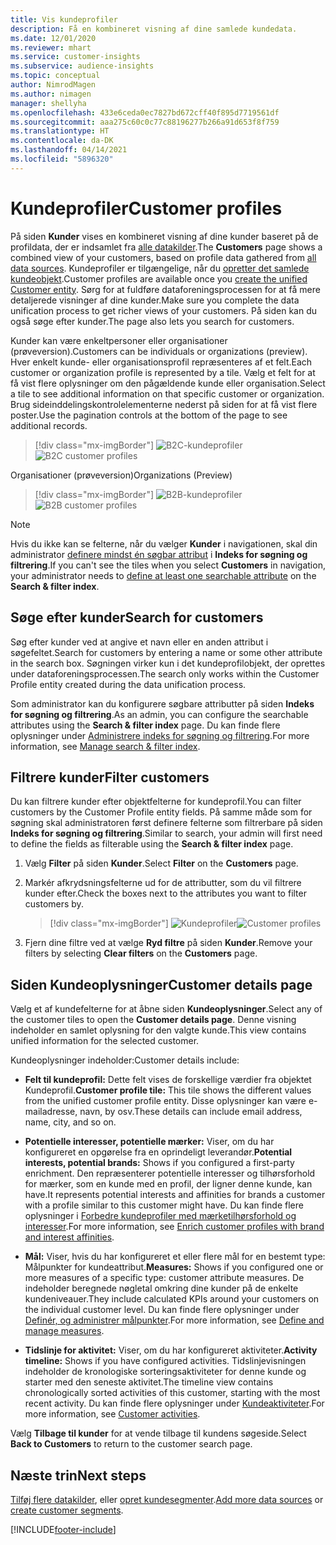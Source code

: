 ```yaml
---
title: Vis kundeprofiler
description: Få en kombineret visning af dine samlede kundedata.
ms.date: 12/01/2020
ms.reviewer: mhart
ms.service: customer-insights
ms.subservice: audience-insights
ms.topic: conceptual
author: NimrodMagen
ms.author: nimagen
manager: shellyha
ms.openlocfilehash: 433e6ceda0ec7827bd672cff40f895d7719561df
ms.sourcegitcommit: aaa275c60c0c77c88196277b266a91d653f8f759
ms.translationtype: HT
ms.contentlocale: da-DK
ms.lasthandoff: 04/14/2021
ms.locfileid: "5896320"
---
```

# <a name="customer-profiles"></a><span data-ttu-id="ad735-103">Kundeprofiler</span><span class="sxs-lookup"><span data-stu-id="ad735-103">Customer profiles</span></span>

<span data-ttu-id="ad735-104">På siden **Kunder** vises en kombineret visning af dine kunder baseret på de profildata, der er indsamlet fra [alle datakilder](data-sources.md).</span><span class="sxs-lookup"><span data-stu-id="ad735-104">The **Customers** page shows a combined view of your customers, based on profile data gathered from [all data sources](data-sources.md).</span></span> <span data-ttu-id="ad735-105">Kundeprofiler er tilgængelige, når du [opretter det samlede kundeobjekt](data-unification.md).</span><span class="sxs-lookup"><span data-stu-id="ad735-105">Customer profiles are available once you [create the unified Customer entity](data-unification.md).</span></span> <span data-ttu-id="ad735-106">Sørg for at fuldføre dataforeningsprocessen for at få mere detaljerede visninger af dine kunder.</span><span class="sxs-lookup"><span data-stu-id="ad735-106">Make sure you complete the data unification process to get richer views of your customers.</span></span> <span data-ttu-id="ad735-107">På siden kan du også søge efter kunder.</span><span class="sxs-lookup"><span data-stu-id="ad735-107">The page also lets you search for customers.</span></span>

<span data-ttu-id="ad735-108">Kunder kan være enkeltpersoner eller organisationer (prøveversion).</span><span class="sxs-lookup"><span data-stu-id="ad735-108">Customers can be individuals or organizations (preview).</span></span> <span data-ttu-id="ad735-109">Hver enkelt kunde- eller organisationsprofil repræsenteres af et felt.</span><span class="sxs-lookup"><span data-stu-id="ad735-109">Each customer or organization profile is represented by a tile.</span></span> <span data-ttu-id="ad735-110">Vælg et felt for at få vist flere oplysninger om den pågældende kunde eller organisation.</span><span class="sxs-lookup"><span data-stu-id="ad735-110">Select a tile to see additional information on that specific customer or organization.</span></span> <span data-ttu-id="ad735-111">Brug sideinddelingskontrolelementerne nederst på siden for at få vist flere poster.</span><span class="sxs-lookup"><span data-stu-id="ad735-111">Use the pagination controls at the bottom of the page to see additional records.</span></span>

> [!div class="mx-imgBorder"] 
> <span data-ttu-id="ad735-112">![B2C-kundeprofiler](media/profiles-customers.png "B2C-kundeprofiler")</span><span class="sxs-lookup"><span data-stu-id="ad735-112">![B2C customer profiles](media/profiles-customers.png "B2C customer profiles")</span></span>

<span data-ttu-id="ad735-113">Organisationer (prøveversion)</span><span class="sxs-lookup"><span data-stu-id="ad735-113">Organizations (Preview)</span></span>
> [!div class="mx-imgBorder"] 
> <span data-ttu-id="ad735-114">![B2B-kundeprofiler](media/profile-customers-b2b.png "B2B-kundeprofiler")</span><span class="sxs-lookup"><span data-stu-id="ad735-114">![B2B customer profiles](media/profile-customers-b2b.png "B2B customer profiles")</span></span>

> [!NOTE]
> <span data-ttu-id="ad735-115">Hvis du ikke kan se felterne, når du vælger **Kunder** i navigationen, skal din administrator [definere mindst én søgbar attribut](search-filter-index.md) i **Indeks for søgning og filtrering**.</span><span class="sxs-lookup"><span data-stu-id="ad735-115">If you can't see the tiles when you select **Customers** in navigation, your administrator needs to [define at least one searchable attribute](search-filter-index.md) on the **Search & filter index**.</span></span>

## <a name="search-for-customers"></a><span data-ttu-id="ad735-116">Søge efter kunder</span><span class="sxs-lookup"><span data-stu-id="ad735-116">Search for customers</span></span>

<span data-ttu-id="ad735-117">Søg efter kunder ved at angive et navn eller en anden attribut i søgefeltet.</span><span class="sxs-lookup"><span data-stu-id="ad735-117">Search for customers by entering a name or some other attribute in the search box.</span></span> <span data-ttu-id="ad735-118">Søgningen virker kun i det kundeprofilobjekt, der oprettes under dataforeningsprocessen.</span><span class="sxs-lookup"><span data-stu-id="ad735-118">The search only works within the Customer Profile entity created during the data unification process.</span></span>

<span data-ttu-id="ad735-119">Som administrator kan du konfigurere søgbare attributter på siden **Indeks for søgning og filtrering**.</span><span class="sxs-lookup"><span data-stu-id="ad735-119">As an admin, you can configure the searchable attributes using the **Search & filter index** page.</span></span> <span data-ttu-id="ad735-120">Du kan finde flere oplysninger under [Administrere indeks for søgning og filtrering](search-filter-index.md).</span><span class="sxs-lookup"><span data-stu-id="ad735-120">For more information, see [Manage search & filter index](search-filter-index.md).</span></span>

## <a name="filter-customers"></a><span data-ttu-id="ad735-121">Filtrere kunder</span><span class="sxs-lookup"><span data-stu-id="ad735-121">Filter customers</span></span>

<span data-ttu-id="ad735-122">Du kan filtrere kunder efter objektfelterne for kundeprofil.</span><span class="sxs-lookup"><span data-stu-id="ad735-122">You can filter customers by the Customer Profile entity fields.</span></span> <span data-ttu-id="ad735-123">På samme måde som for søgning skal administratoren først definere felterne som filtrerbare på siden **Indeks for søgning og filtrering**.</span><span class="sxs-lookup"><span data-stu-id="ad735-123">Similar to search, your admin will first need to define the fields as filterable using the **Search & filter index** page.</span></span>

1. <span data-ttu-id="ad735-124">Vælg **Filter** på siden **Kunder**.</span><span class="sxs-lookup"><span data-stu-id="ad735-124">Select **Filter** on the **Customers** page.</span></span>

2. <span data-ttu-id="ad735-125">Markér afkrydsningsfelterne ud for de attributter, som du vil filtrere kunder efter.</span><span class="sxs-lookup"><span data-stu-id="ad735-125">Check the boxes next to the attributes you want to filter customers by.</span></span>

   > [!div class="mx-imgBorder"] 
   > <span data-ttu-id="ad735-126">![Kundeprofiler](media/profiles-customers3.png "Kundeprofiler")</span><span class="sxs-lookup"><span data-stu-id="ad735-126">![Customer profiles](media/profiles-customers3.png "Customer profiles")</span></span>

3. <span data-ttu-id="ad735-127">Fjern dine filtre ved at vælge **Ryd filtre** på siden **Kunder**.</span><span class="sxs-lookup"><span data-stu-id="ad735-127">Remove your filters by selecting **Clear filters** on the **Customers** page.</span></span>

##  <a name="customer-details-page"></a><span data-ttu-id="ad735-128">Siden Kundeoplysninger</span><span class="sxs-lookup"><span data-stu-id="ad735-128">Customer details page</span></span>

<span data-ttu-id="ad735-129">Vælg et af kundefelterne for at åbne siden **Kundeoplysninger**.</span><span class="sxs-lookup"><span data-stu-id="ad735-129">Select any of the customer tiles to open the **Customer details page**.</span></span> <span data-ttu-id="ad735-130">Denne visning indeholder en samlet oplysning for den valgte kunde.</span><span class="sxs-lookup"><span data-stu-id="ad735-130">This view contains unified information for the selected customer.</span></span>

<span data-ttu-id="ad735-131">Kundeoplysninger indeholder:</span><span class="sxs-lookup"><span data-stu-id="ad735-131">Customer details include:</span></span>

-   <span data-ttu-id="ad735-132">**Felt til kundeprofil:** Dette felt vises de forskellige værdier fra objektet Kundeprofil.</span><span class="sxs-lookup"><span data-stu-id="ad735-132">**Customer profile tile:** This tile shows the different values from the unified customer profile entity.</span></span> <span data-ttu-id="ad735-133">Disse oplysninger kan være e-mailadresse, navn, by osv.</span><span class="sxs-lookup"><span data-stu-id="ad735-133">These details can include email address, name, city, and so on.</span></span> 

-   <span data-ttu-id="ad735-134">**Potentielle interesser, potentielle mærker:** Viser, om du har konfigureret en opgørelse fra en oprindeligt leverandør.</span><span class="sxs-lookup"><span data-stu-id="ad735-134">**Potential interests, potential brands:** Shows if you configured a first-party enrichment.</span></span> <span data-ttu-id="ad735-135">Den repræsenterer potentielle interesser og tilhørsforhold for mærker, som en kunde med en profil, der ligner denne kunde, kan have.</span><span class="sxs-lookup"><span data-stu-id="ad735-135">It represents potential interests and affinities for brands a customer with a profile similar to this customer might have.</span></span> <span data-ttu-id="ad735-136">Du kan finde flere oplysninger i [Forbedre kundeprofiler med mærketilhørsforhold og interesser](enrichment-microsoft.md).</span><span class="sxs-lookup"><span data-stu-id="ad735-136">For more information, see [Enrich customer profiles with brand and interest affinities](enrichment-microsoft.md).</span></span>

-   <span data-ttu-id="ad735-137">**Mål:** Viser, hvis du har konfigureret et eller flere mål for en bestemt type: Målpunkter for kundeattribut.</span><span class="sxs-lookup"><span data-stu-id="ad735-137">**Measures:** Shows if you configured one or more measures of a specific type: customer attribute measures.</span></span> <span data-ttu-id="ad735-138">De indeholder beregnede nøgletal omkring dine kunder på de enkelte kundeniveauer.</span><span class="sxs-lookup"><span data-stu-id="ad735-138">They include calculated KPIs around your customers on the individual customer level.</span></span> <span data-ttu-id="ad735-139">Du kan finde flere oplysninger under [Definér, og administrer målpunkter](measures.md).</span><span class="sxs-lookup"><span data-stu-id="ad735-139">For more information, see [Define and manage measures](measures.md).</span></span>

-   <span data-ttu-id="ad735-140">**Tidslinje for aktivitet:** Viser, om du har konfigureret aktiviteter.</span><span class="sxs-lookup"><span data-stu-id="ad735-140">**Activity timeline:** Shows if you have configured activities.</span></span> <span data-ttu-id="ad735-141">Tidslinjevisningen indeholder de kronologiske sorteringsaktiviteter for denne kunde og starter med den seneste aktivitet.</span><span class="sxs-lookup"><span data-stu-id="ad735-141">The timeline view contains chronologically sorted activities of this customer, starting with the most recent activity.</span></span> <span data-ttu-id="ad735-142">Du kan finde flere oplysninger under [Kundeaktiviteter](activities.md).</span><span class="sxs-lookup"><span data-stu-id="ad735-142">For more information, see [Customer activities](activities.md).</span></span>

<span data-ttu-id="ad735-143">Vælg **Tilbage til kunder** for at vende tilbage til kundens søgeside.</span><span class="sxs-lookup"><span data-stu-id="ad735-143">Select **Back to Customers** to return to the customer search page.</span></span>

## <a name="next-steps"></a><span data-ttu-id="ad735-144">Næste trin</span><span class="sxs-lookup"><span data-stu-id="ad735-144">Next steps</span></span>

<span data-ttu-id="ad735-145">[Tilføj flere datakilder](data-sources.md), eller [opret kundesegmenter](segments.md).</span><span class="sxs-lookup"><span data-stu-id="ad735-145">[Add more data sources](data-sources.md) or [create customer segments](segments.md).</span></span>


[!INCLUDE[footer-include](../includes/footer-banner.md)]